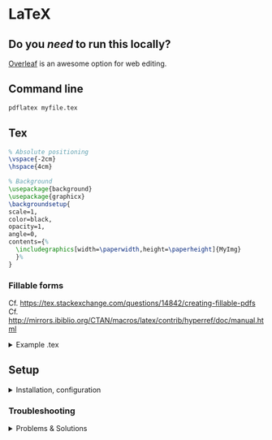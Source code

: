 # LaTeX

## Do you _need_ to run this locally?
[Overleaf](https://www.overleaf.com/) is an awesome option for web editing.

## Command line
```bash
pdflatex myfile.tex
```

## Tex

```latex
% Absolute positioning
\vspace{-2cm}
\hspace{4cm}

% Background
\usepackage{background}
\usepackage{graphicx}
\backgroundsetup{
scale=1,
color=black,
opacity=1,
angle=0,
contents={%
  \includegraphics[width=\paperwidth,height=\paperheight]{MyImg}
  }%
}
```

### Fillable forms
Cf. https://tex.stackexchange.com/questions/14842/creating-fillable-pdfs
Cf. http://mirrors.ibiblio.org/CTAN/macros/latex/contrib/hyperref/doc/manual.html
<details><summary>Example .tex</summary>

```latex
\documentclass{article}
\usepackage{hyperref}
\begin{document}
\begin{Form}[action={http://your-web-server.com/path/receiveform.cgi}]
  \vspace{-2cm}
  \hspace{4cm}
  \TextField[name=bar,value=Foo,maxlen=4,height=9px]{}

  \CheckBox[checked,name=check1]{}
  \CheckBox[name=check2]{}
  \TextField[borderstyle=U,name=baz,value=Litte]{WING}
  \TextField[borderwidth=0,name=abc,width=33px,value=wer goi'ng]{}

  \vspace{1cm}
  \hspace{8cm}
  \TextField[name=poit,value=gnosh]{}
\end{Form}
\end{document}
```
</details>


## Setup
<details><summary>Installation, configuration</summary>

#### Ubuntu
```bash
# Install 
sudo apt install -y texlive-latex
# Install decrompression tool s.t. tlmgr will work
sudo apt-get install xzdec
# Get a nice IDE
sudo apt install -y texstudio \
  texlive-fonts-recommended \
  texlive-latex-recommended \
  texlive-latex-extra
```
#### Centos
```bash
sudo yum install -y texlive-texlive.infra.noarch \
  texlive-datatool.noarch \
  texlive-collection-fontsrecommended.noarch \
  texlive-collection-latexrecommended.noarch
```
</details>

### Troubleshooting
<details><summary>Problems & Solutions</summary>

#### Problem
`Font TS1/ntxtlf/m/n/12=ts1-qtmr at 12.0pt not loadable: Metric (TFM) file not found`
#### Solution
Install the missing package (containing `ts1-qtmr`, in this case)

#### Problem
```bash
/usr/bin/tlmgr: Initialization failed (in setup_unix_one):
```
#### Solution
Don't even use `tlmgr`. It isn't available on all platforms. Try to use your distro package manager (e.g. `apt`, `yum`).
</details>
